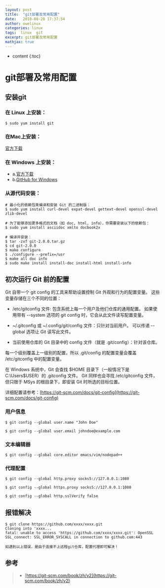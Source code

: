 ```yaml
---
layout: post
title:  "git部署及常用配置"
date:   2018-08-28 17:37:54
author: owelinux
categories: linux 
tags:  linux  git
excerpt: git部署及常用配置
mathjax: true
---
```


* content
{:toc}

# git部署及常用配置

## 安装git

### 在 Linux 上安装：
```
$ sudo yum install git
```

### 在Mac上安装：

[官方下载](http://git-scm.com/download/mac)

### 在 Windows 上安装：
* a.[官方下载](http://git-scm.com/download/win)
* b.[GitHub for Windows](http://windows.github.com)


### 从源代码安装：
```
# 最小化的依赖包来编译和安装 Git 的二进制版：
$ sudo yum install curl-devel expat-devel gettext-devel openssl-devel zlib-devel

# 为了能够添加更多格式的文档（如 doc, html, info），你需要安装以下的依赖包：
$ sudo yum install asciidoc xmlto docbook2x

# 编译并安装：
$ tar -zxf git-2.0.0.tar.gz
$ cd git-2.0.0
$ make configure
$ ./configure --prefix=/usr
$ make all doc info
$ sudo make install install-doc install-html install-info
```

## 初次运行 Git 前的配置
Git 自带一个 git config 的工具来帮助设置控制 Git 外观和行为的配置变量。 这些变量存储在三个不同的位置：

*  /etc/gitconfig 文件: 包含系统上每一个用户及他们仓库的通用配置。 如果使用带有 --system 选项的 git config 时，它会从此文件读写配置变量。

* ~/.gitconfig 或 ~/.config/git/config 文件：只针对当前用户。 可以传递 --global 选项让 Git 读写此文件。

* 当前使用仓库的 Git 目录中的 config 文件（就是 .git/config）：针对该仓库。

每一个级别覆盖上一级别的配置，所以 .git/config 的配置变量会覆盖 /etc/gitconfig 中的配置变量。

在 Windows 系统中，Git 会查找 $HOME 目录下（一般情况下是 C:\Users\$USER）的 .gitconfig 文件。 Git 同样也会寻找 /etc/gitconfig 文件，但只限于 MSys 的根目录下，即安装 Git 时所选的目标位置。

详细配置请参考：[https://git-scm.com/docs/git-config](https://git-scm.com/docs/git-config)

### 用户信息
```
$ git config --global user.name "John Doe"

$ git config --global user.email johndoe@example.com
```

### 文本编辑器
```
$ git config --global core.editor emacs/vim/nodepad++
```

### 代理配置
```
$ git config --global http.proxy socks5://127.0.0.1:1080

$ git config --global https.proxy socks5://127.0.0.1:1080

$ git config --global http.sslVerify false
``` 

## 报错解决
```
$ git clone https://github.com/xxxx/xxxx.git
Cloning into 'xxxx...
fatal: unable to access 'https://github.com/xxxx/xxxx.git': OpenSSL SSL_connect: SSL_ERROR_SYSCALL in connection to github.com:443

如遇到以上错误，是由于连接不上远程git仓库，配置代理即可解决！

```


## 参考
> * [https://git-scm.com/book/zh/v2](https://git-scm.com/book/zh/v2)